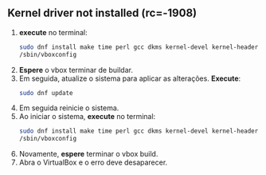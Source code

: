 ## Kernel driver not installed (rc=-1908)

1. **execute** no terminal:
   ```bash
   sudo dnf install make time perl gcc dkms kernel-devel kernel-headers
   /sbin/vboxconfig
   ```
2. **Espere** o vbox terminar de buildar.
2. Em seguida, atualize o sistema para aplicar as alterações. **Execute**:
   ```bash
   sudo dnf update
   ```
4. Em seguida reinicie o sistema.
5. Ao iniciar o sistema, **execute** no terminal:
   ```bash
   sudo dnf install make time perl gcc dkms kernel-devel kernel-headers
   /sbin/vboxconfig
   ```
6. Novamente, **espere** terminar o vbox build.
7. Abra o VirtualBox e o erro deve desaparecer.
